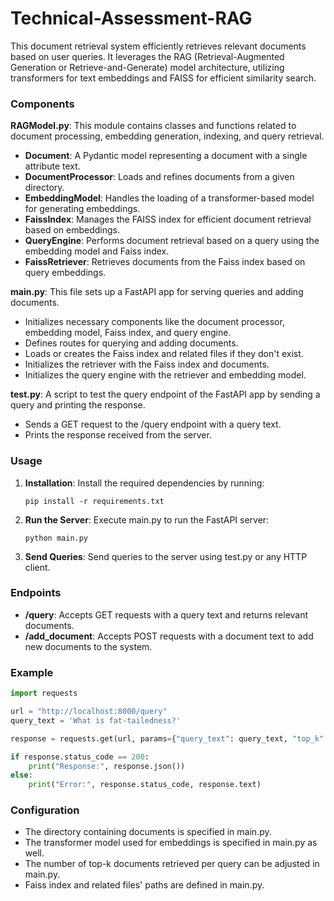 # Technical-Assessment-RAG

This document retrieval system efficiently retrieves relevant documents based on user queries. It leverages the RAG (Retrieval-Augmented Generation or Retrieve-and-Generate) model architecture, utilizing transformers for text embeddings and FAISS for efficient similarity search.

### Components

**RAGModel.py**: This module contains classes and functions related to document processing, embedding generation, indexing, and query retrieval.

- **Document**: A Pydantic model representing a document with a single attribute text.
- **DocumentProcessor**: Loads and refines documents from a given directory.
- **EmbeddingModel**: Handles the loading of a transformer-based model for generating embeddings.
- **FaissIndex**: Manages the FAISS index for efficient document retrieval based on embeddings.
- **QueryEngine**: Performs document retrieval based on a query using the embedding model and Faiss index.
- **FaissRetriever**: Retrieves documents from the Faiss index based on query embeddings.

**main.py**: This file sets up a FastAPI app for serving queries and adding documents.

- Initializes necessary components like the document processor, embedding model, Faiss index, and query engine.
- Defines routes for querying and adding documents.
- Loads or creates the Faiss index and related files if they don't exist.
- Initializes the retriever with the Faiss index and documents.
- Initializes the query engine with the retriever and embedding model.

**test.py**: A script to test the query endpoint of the FastAPI app by sending a query and printing the response.

- Sends a GET request to the /query endpoint with a query text.
- Prints the response received from the server.

### Usage

1. **Installation**: Install the required dependencies by running:

    ```
    pip install -r requirements.txt
    ```

2. **Run the Server**: Execute main.py to run the FastAPI server:

    ```
    python main.py
    ```

3. **Send Queries**: Send queries to the server using test.py or any HTTP client.

### Endpoints

- **/query**: Accepts GET requests with a query text and returns relevant documents.
- **/add_document**: Accepts POST requests with a document text to add new documents to the system.

### Example

```python
import requests

url = "http://localhost:8000/query"
query_text = 'What is fat-tailedness?'

response = requests.get(url, params={"query_text": query_text, "top_k": 5})

if response.status_code == 200:
    print("Response:", response.json())
else:
    print("Error:", response.status_code, response.text)
```

### Configuration

- The directory containing documents is specified in main.py.
- The transformer model used for embeddings is specified in main.py as well.
- The number of top-k documents retrieved per query can be adjusted in main.py.
- Faiss index and related files' paths are defined in main.py.